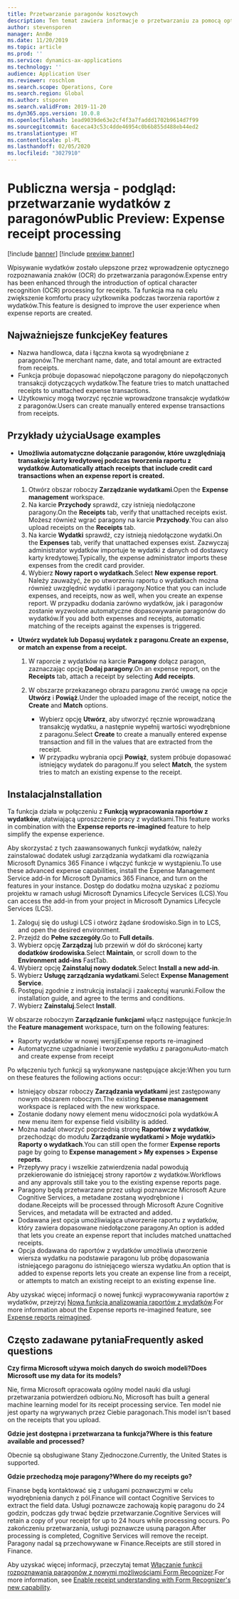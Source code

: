```yaml
---
title: Przetwarzanie paragonów kosztowych
description: Ten temat zawiera informacje o przetwarzaniu za pomocą optycznego rozpoznawania znaków (OCR) dla paragonów. Ta funkcja ma na celu zwiększenie komfortu pracy użytkownika podczas tworzenia raportów z wydatków w Microsoft Dynamics 365 Finance.
author: stevensporen
manager: AnnBe
ms.date: 11/20/2019
ms.topic: article
ms.prod: ''
ms.service: dynamics-ax-applications
ms.technology: ''
audience: Application User
ms.reviewer: roschlom
ms.search.scope: Operations, Core
ms.search.region: Global
ms.author: stsporen
ms.search.validFrom: 2019-11-20
ms.dyn365.ops.version: 10.0.8
ms.openlocfilehash: 1ead9039de63e2cf4f3a7faddd1702b9614d7f99
ms.sourcegitcommit: 6aceca43c53c4dde46954c0b6b855d488eb44ed2
ms.translationtype: HT
ms.contentlocale: pl-PL
ms.lasthandoff: 02/05/2020
ms.locfileid: "3027910"
---
```

# <a name="public-preview-expense-receipt-processing"></a><span data-ttu-id="00fc9-104">Publiczna wersja - podgląd: przetwarzanie wydatków z paragonów</span><span class="sxs-lookup"><span data-stu-id="00fc9-104">Public Preview: Expense receipt processing</span></span>

[!include [banner](../includes/banner.md)]
[!include [preview banner](../includes/preview-banner.md)]


<span data-ttu-id="00fc9-105">Wpisywanie wydatków zostało ulepszone przez wprowadzenie optycznego rozpoznawania znaków (OCR) do przetwarzania paragonów.</span><span class="sxs-lookup"><span data-stu-id="00fc9-105">Expense entry has been enhanced through the introduction of optical character recognition (OCR) processing for receipts.</span></span> <span data-ttu-id="00fc9-106">Ta funkcja ma na celu zwiększenie komfortu pracy użytkownika podczas tworzenia raportów z wydatków.</span><span class="sxs-lookup"><span data-stu-id="00fc9-106">This feature is designed to improve the user experience when expense reports are created.</span></span>

## <a name="key-features"></a><span data-ttu-id="00fc9-107">Najważniejsze funkcje</span><span class="sxs-lookup"><span data-stu-id="00fc9-107">Key features</span></span>

- <span data-ttu-id="00fc9-108">Nazwa handlowca, data i łączna kwota są wyodrębniane z paragonów.</span><span class="sxs-lookup"><span data-stu-id="00fc9-108">The merchant name, date, and total amount are extracted from receipts.</span></span>
- <span data-ttu-id="00fc9-109">Funkcja próbuje dopasować niepołączone paragony do niepołączonych transakcji dotyczących wydatków.</span><span class="sxs-lookup"><span data-stu-id="00fc9-109">The feature tries to match unattached receipts to unattached expense transactions.</span></span>
- <span data-ttu-id="00fc9-110">Użytkownicy mogą tworzyć ręcznie wprowadzone transakcje wydatków z paragonów.</span><span class="sxs-lookup"><span data-stu-id="00fc9-110">Users can create manually entered expense transactions from receipts.</span></span>

## <a name="usage-examples"></a><span data-ttu-id="00fc9-111">Przykłady użycia</span><span class="sxs-lookup"><span data-stu-id="00fc9-111">Usage examples</span></span>

- <span data-ttu-id="00fc9-112">**Umożliwia automatyczne dołączanie paragonów, które uwzględniają transakcje karty kredytowej podczas tworzenia raportu z wydatków**.</span><span class="sxs-lookup"><span data-stu-id="00fc9-112">**Automatically attach receipts that include credit card transactions when an expense report is created.**</span></span>

    1. <span data-ttu-id="00fc9-113">Otwórz obszar roboczy **Zarządzanie wydatkami**.</span><span class="sxs-lookup"><span data-stu-id="00fc9-113">Open the **Expense management** workspace.</span></span>
    2. <span data-ttu-id="00fc9-114">Na karcie **Przychody** sprawdź, czy istnieją niedołączone paragony.</span><span class="sxs-lookup"><span data-stu-id="00fc9-114">On the **Receipts** tab, verify that unattached receipts exist.</span></span> <span data-ttu-id="00fc9-115">Możesz również wgrać paragony na karcie **Przychody**.</span><span class="sxs-lookup"><span data-stu-id="00fc9-115">You can also upload receipts on the **Receipts** tab.</span></span>
    3. <span data-ttu-id="00fc9-116">Na karcie **Wydatki** sprawdź, czy istnieją niedołączone wydatki.</span><span class="sxs-lookup"><span data-stu-id="00fc9-116">On the **Expenses** tab, verify that unattached expenses exist.</span></span> <span data-ttu-id="00fc9-117">Zazwyczaj administrator wydatków importuje te wydatki z danych od dostawcy karty kredytowej.</span><span class="sxs-lookup"><span data-stu-id="00fc9-117">Typically, the expense administrator imports these expenses from the credit card provider.</span></span>
    4. <span data-ttu-id="00fc9-118">Wybierz **Nowy raport o wydatkach**.</span><span class="sxs-lookup"><span data-stu-id="00fc9-118">Select **New expense report**.</span></span> <span data-ttu-id="00fc9-119">Należy zauważyć, że po utworzeniu raportu o wydatkach można również uwzględnić wydatki i paragony.</span><span class="sxs-lookup"><span data-stu-id="00fc9-119">Notice that you can include expenses, and receipts, now as well, when you create an expense report.</span></span> <span data-ttu-id="00fc9-120">W przypadku dodania zarówno wydatków, jak i paragonów zostanie wyzwolone automatyczne dopasowywanie paragonów do wydatków.</span><span class="sxs-lookup"><span data-stu-id="00fc9-120">If you add both expenses and receipts, automatic matching of the receipts against the expenses is triggered.</span></span>

- <span data-ttu-id="00fc9-121">**Utwórz wydatek lub Dopasuj wydatek z paragonu**.</span><span class="sxs-lookup"><span data-stu-id="00fc9-121">**Create an expense, or match an expense from a receipt.**</span></span>

    1. <span data-ttu-id="00fc9-122">W raporcie z wydatków na karcie **Paragony** dołącz paragon, zaznaczając opcję **Dodaj paragony**.</span><span class="sxs-lookup"><span data-stu-id="00fc9-122">On an expense report, on the **Receipts** tab, attach a receipt by selecting **Add receipts**.</span></span>
    2. <span data-ttu-id="00fc9-123">W obszarze przekazanego obrazu paragonu zwróć uwagę na opcje **Utwórz** i **Powiąż**.</span><span class="sxs-lookup"><span data-stu-id="00fc9-123">Under the uploaded image of the receipt, notice the **Create** and **Match** options.</span></span>

        - <span data-ttu-id="00fc9-124">Wybierz opcję **Utwórz**, aby utworzyć ręcznie wprowadzaną transakcję wydatku, a następnie wypełnij wartości wyodrębnione z paragonu.</span><span class="sxs-lookup"><span data-stu-id="00fc9-124">Select **Create** to create a manually entered expense transaction and fill in the values that are extracted from the receipt.</span></span>
        - <span data-ttu-id="00fc9-125">W przypadku wybrania opcji **Powiąż**, system próbuje dopasować istniejący wydatek do paragonu.</span><span class="sxs-lookup"><span data-stu-id="00fc9-125">If you select **Match**, the system tries to match an existing expense to the receipt.</span></span>

## <a name="installation"></a><span data-ttu-id="00fc9-126">Instalacja</span><span class="sxs-lookup"><span data-stu-id="00fc9-126">Installation</span></span>

<span data-ttu-id="00fc9-127">Ta funkcja działa w połączeniu z **Funkcją wypracowania raportów z wydatków**, ułatwiającą uproszczenie pracy z wydatkami.</span><span class="sxs-lookup"><span data-stu-id="00fc9-127">This feature works in combination with the **Expense reports re-imagined** feature to help simplify the expense experience.</span></span>

<span data-ttu-id="00fc9-128">Aby skorzystać z tych zaawansowanych funkcji wydatków, należy zainstalować dodatek usługi zarządzania wydatkami dla rozwiązania Microsoft Dynamics 365 Finance i włączyć funkcje w wystąpieniu.</span><span class="sxs-lookup"><span data-stu-id="00fc9-128">To use these advanced expense capabilities, install the Expense Management Service add-in for Microsoft Dynamics 365 Finance, and turn on the features in your instance.</span></span> <span data-ttu-id="00fc9-129">Dostęp do dodatku można uzyskać z poziomu projektu w ramach usługi Microsoft Dynamics Lifecycle Services (LCS).</span><span class="sxs-lookup"><span data-stu-id="00fc9-129">You can access the add-in from your project in Microsoft Dynamics Lifecycle Services (LCS).</span></span>

1. <span data-ttu-id="00fc9-130">Zaloguj się do usługi LCS i otwórz żądane środowisko.</span><span class="sxs-lookup"><span data-stu-id="00fc9-130">Sign in to LCS, and open the desired environment.</span></span>
2. <span data-ttu-id="00fc9-131">Przejdź do **Pełne szczegóły**.</span><span class="sxs-lookup"><span data-stu-id="00fc9-131">Go to **Full details**.</span></span>
3. <span data-ttu-id="00fc9-132">Wybierz opcję **Zarządzaj** lub przewiń w dół do skróconej karty **dodatków środowiska**.</span><span class="sxs-lookup"><span data-stu-id="00fc9-132">Select **Maintain**, or scroll down to the **Environment add-ins** FastTab.</span></span>
4. <span data-ttu-id="00fc9-133">Wybierz opcję **Zainstaluj nowy dodatek**.</span><span class="sxs-lookup"><span data-stu-id="00fc9-133">Select **Install a new add-in**.</span></span>
5. <span data-ttu-id="00fc9-134">Wybierz **Usługę zarządzania wydatkami**.</span><span class="sxs-lookup"><span data-stu-id="00fc9-134">Select **Expense Management Service**.</span></span>
6. <span data-ttu-id="00fc9-135">Postępuj zgodnie z instrukcją instalacji i zaakceptuj warunki.</span><span class="sxs-lookup"><span data-stu-id="00fc9-135">Follow the installation guide, and agree to the terms and conditions.</span></span>
7. <span data-ttu-id="00fc9-136">Wybierz **Zainstaluj**.</span><span class="sxs-lookup"><span data-stu-id="00fc9-136">Select **Install**.</span></span>

<span data-ttu-id="00fc9-137">W obszarze roboczym **Zarządzanie funkcjami** włącz następujące funkcje:</span><span class="sxs-lookup"><span data-stu-id="00fc9-137">In the **Feature management** workspace, turn on the following features:</span></span>

- <span data-ttu-id="00fc9-138">Raporty wydatków w nowej wersji</span><span class="sxs-lookup"><span data-stu-id="00fc9-138">Expense reports re-imagined</span></span>
- <span data-ttu-id="00fc9-139">Automatyczne uzgadnianie i tworzenie wydatku z paragonu</span><span class="sxs-lookup"><span data-stu-id="00fc9-139">Auto-match and create expense from receipt</span></span>

<span data-ttu-id="00fc9-140">Po włączeniu tych funkcji są wykonywane następujące akcje:</span><span class="sxs-lookup"><span data-stu-id="00fc9-140">When you turn on these features the following actions occur:</span></span>

- <span data-ttu-id="00fc9-141">Istniejący obszar roboczy **Zarządzania wydatkami** jest zastępowany nowym obszarem roboczym.</span><span class="sxs-lookup"><span data-stu-id="00fc9-141">The existing **Expense management** workspace is replaced with the new workspace.</span></span>
- <span data-ttu-id="00fc9-142">Zostanie dodany nowy element menu widoczności pola wydatków.</span><span class="sxs-lookup"><span data-stu-id="00fc9-142">A new menu item for expense field visibility is added.</span></span>
- <span data-ttu-id="00fc9-143">Można nadal otworzyć poprzednią stronę **Raportów z wydatków**, przechodząc do modułu **Zarządzanie wydatkami > Moje wydatki> Raporty o wydatkach**.</span><span class="sxs-lookup"><span data-stu-id="00fc9-143">You can still open the former **Expense reports** page by going to **Expense management > My expenses > Expense reports**.</span></span>
- <span data-ttu-id="00fc9-144">Przepływy pracy i wszelkie zatwierdzenia nadal powodują przekierowanie do istniejącej strony raportów z wydatków.</span><span class="sxs-lookup"><span data-stu-id="00fc9-144">Workflows and any approvals still take you to the existing expense reports page.</span></span>
- <span data-ttu-id="00fc9-145">Paragony będą przetwarzane przez usługi poznawcze Microsoft Azure Cognitive Services, a metadane zostaną wyodrębnione i dodane.</span><span class="sxs-lookup"><span data-stu-id="00fc9-145">Receipts will be processed through Microsoft Azure Cognitive Services, and metadata will be extracted and added.</span></span>
- <span data-ttu-id="00fc9-146">Dodawana jest opcja umożliwiająca utworzenie raportu z wydatków, który zawiera dopasowane niedołączone paragony.</span><span class="sxs-lookup"><span data-stu-id="00fc9-146">An option is added that lets you create an expense report that includes matched unattached receipts.</span></span>
- <span data-ttu-id="00fc9-147">Opcja dodawana do raportów z wydatków umożliwia utworzenie wiersza wydatku na podstawie paragonu lub próbę dopasowania istniejącego paragonu do istniejącego wiersza wydatku.</span><span class="sxs-lookup"><span data-stu-id="00fc9-147">An option that is added to expense reports lets you create an expense line from a receipt, or attempts to match an existing receipt to an existing expense line.</span></span>

<span data-ttu-id="00fc9-148">Aby uzyskać więcej informacji o nowej funkcji wypracowywania raportów z wydatków, przejrzyj [Nowa funkcja analizowania raportów z wydatków](ExpenseWorkspaceNew.md).</span><span class="sxs-lookup"><span data-stu-id="00fc9-148">For more information about the Expense reports re-imagined feature, see [Expense reports reimagined](ExpenseWorkspaceNew.md).</span></span>

## <a name="frequently-asked-questions"></a><span data-ttu-id="00fc9-149">Często zadawane pytania</span><span class="sxs-lookup"><span data-stu-id="00fc9-149">Frequently asked questions</span></span>

<span data-ttu-id="00fc9-150">**Czy firma Microsoft używa moich danych do swoich modeli?**</span><span class="sxs-lookup"><span data-stu-id="00fc9-150">**Does Microsoft use my data for its models?**</span></span>

<span data-ttu-id="00fc9-151">Nie, firma Microsoft opracowała ogólny model nauki dla usługi przetwarzania potwierdzeń odbioru.</span><span class="sxs-lookup"><span data-stu-id="00fc9-151">No, Microsoft has built a general machine learning model for its receipt processing service.</span></span> <span data-ttu-id="00fc9-152">Ten model nie jest oparty na wgrywanych przez Ciebie paragonach.</span><span class="sxs-lookup"><span data-stu-id="00fc9-152">This model isn't based on the receipts that you upload.</span></span>

<span data-ttu-id="00fc9-153">**Gdzie jest dostępna i przetwarzana ta funkcja?**</span><span class="sxs-lookup"><span data-stu-id="00fc9-153">**Where is this feature available and processed?**</span></span>

<span data-ttu-id="00fc9-154">Obecnie są obsługiwane Stany Zjednoczone.</span><span class="sxs-lookup"><span data-stu-id="00fc9-154">Currently, the United States is supported.</span></span>

<span data-ttu-id="00fc9-155">**Gdzie przechodzą moje paragony?**</span><span class="sxs-lookup"><span data-stu-id="00fc9-155">**Where do my receipts go?**</span></span>

<span data-ttu-id="00fc9-156">Finanse będą kontaktować się z usługami poznawczymi w celu wyodrębnienia danych z pól.</span><span class="sxs-lookup"><span data-stu-id="00fc9-156">Finance will contact Cognitive Services to extract the field data.</span></span> <span data-ttu-id="00fc9-157">Usługi poznawcze zachowają kopię paragonu do 24 godzin, podczas gdy trwać będzie przetwarzanie.</span><span class="sxs-lookup"><span data-stu-id="00fc9-157">Cognitive Services will retain a copy of your receipt for up to 24 hours while processing occurs.</span></span> <span data-ttu-id="00fc9-158">Po zakończeniu przetwarzania, usługi poznawcze usuną paragon.</span><span class="sxs-lookup"><span data-stu-id="00fc9-158">After processing is completed, Cognitive Services will remove the receipt.</span></span> <span data-ttu-id="00fc9-159">Paragony nadal są przechowywane w Finance.</span><span class="sxs-lookup"><span data-stu-id="00fc9-159">Receipts are still stored in Finance.</span></span>

<span data-ttu-id="00fc9-160">Aby uzyskać więcej informacji, przeczytaj temat [Włączanie funkcji rozpoznawania paragonów z nowymi możliwościami Form Recognizer](https://azure.microsoft.com/blog/enable-receipt-understanding-with-form-recognizer-s-new-capability/).</span><span class="sxs-lookup"><span data-stu-id="00fc9-160">For more information, see [Enable receipt understanding with Form Recognizer's new capability](https://azure.microsoft.com/blog/enable-receipt-understanding-with-form-recognizer-s-new-capability/).</span></span>
